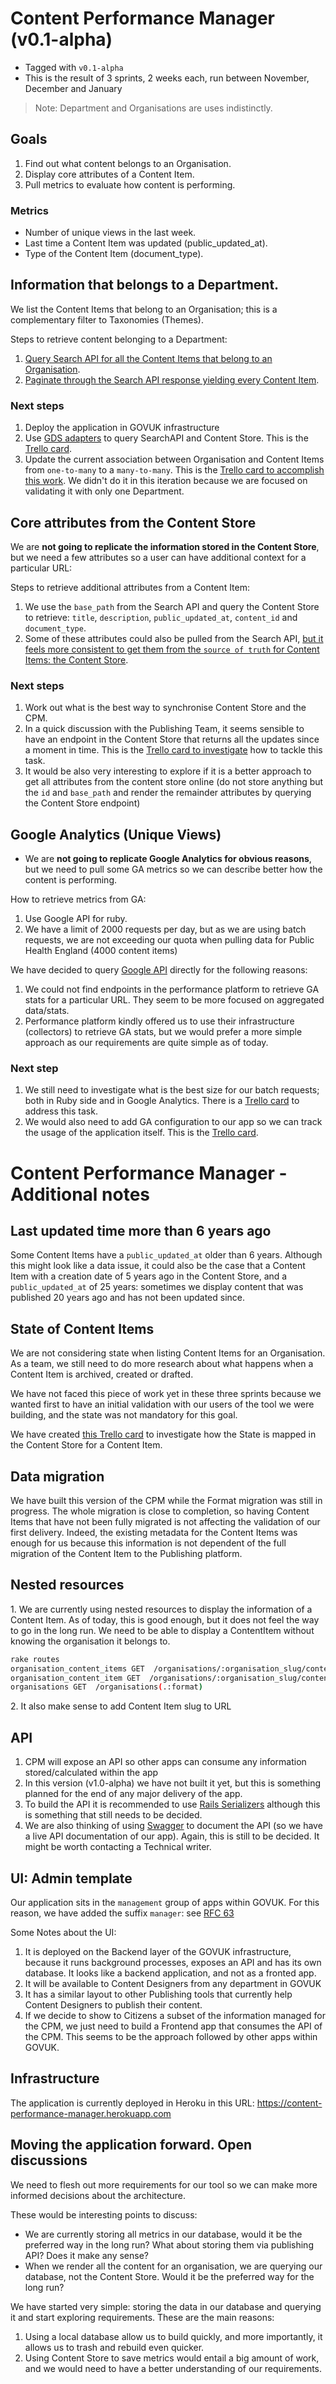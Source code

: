# Content Performance Manager (v0.1-alpha)

- Tagged with `v0.1-alpha` 
- This is the result of 3 sprints, 2 weeks each, run between November, December and January

> Note: Department and Organisations are uses indistinctly. 

## Goals

1. Find out what content belongs to an Organisation.
2. Display core attributes of a Content Item.
3. Pull metrics to evaluate how content is performing.

### Metrics

- Number of unique views in the last week.
- Last time a Content Item was updated (public_updated_at).
- Type of the Content Item (document_type).

## Information that belongs to a Department.

We list the Content Items that belong to an Organisation; this is a complementary filter to Taxonomies (Themes). 

Steps to retrieve content belonging to a Department:

1. [Query Search API for all the Content Items that belong to an Organisation](https://github.com/alphagov/content-performance-manager/blob/0a1faf2/app/services/content_items_service.rb#L5-L8). 
2. [Paginate through the Search API response yielding every Content Item](https://github.com/alphagov/content-performance-manager/blob/0a1faf2/app/services/content_items_service.rb#L8-L11).

### Next steps

1. Deploy the application in GOVUK infrastructure
2. Use [GDS adapters](https://github.com/alphagov/gds-api-adapters) to query SearchAPI and Content Store. This is the [Trello card][2].
2. Update the current association between Organisation and Content Items from `one-to-many` to a `many-to-many`. This is the [Trello card to accomplish this work][1]. We didn't do it in this iteration because we are focused on validating it with only one Department.

## Core attributes from the Content Store

We are **not going to replicate the information stored in the Content Store**, but we need a few attributes so a user can have  additional context for a particular URL:

Steps to retrieve additional attributes from a Content Item:

1. We use the `base_path` from the Search API and query the Content Store to retrieve: `title`, `description`, `public_updated_at`, `content_id` and `document_type`. 
2. Some of these attributes could also be pulled from the Search API, [but it feels more consistent to get them from the `source of truth` for Content Items: the Content Store](https://github.com/alphagov/content-performance-manager/blob/0a1faf2/app/services/content_items_service.rb#L17-L19).

### Next steps

1. Work out what is the best way to synchronise Content Store and the CPM. 
2. In a quick discussion with the Publishing Team, it seems sensible to have an endpoint in the Content Store that returns all the updates since a moment in time. This is the [Trello card to investigate][5] how to tackle this task.
3. It would be also very interesting to explore if it is a better approach to get all attributes from the content store online (do not store anything but the `id` and `base_path` and render the remainder attributes by querying the Content Store endpoint)

## Google Analytics (Unique Views)

* We are **not going to replicate Google Analytics for obvious reasons**, but we need to pull some GA metrics so we can describe better how the content is performing.

How to retrieve metrics from GA:

1. Use Google API for ruby.
2. We have a limit of 2000 requests per day, but as we are using batch requests, we are not exceeding our quota when pulling data for Public Health England (4000 content items)

We have decided to query [Google API][7] directly for the following reasons:

1. We could not find endpoints in the performance platform to retrieve GA stats for a particular URL. They seem to be more focused on aggregated data/stats. 
2. Performance platform kindly offered us to use their infrastructure (collectors) to retrieve GA stats, but we would prefer a more simple approach as our requirements are quite simple as of today.

### Next step

1. We still need to investigate what is the best size for our batch requests; both in Ruby side and in Google Analytics. There is a [Trello card][3] to address this task.
2. We would also need to add GA configuration to our app so we can track the usage of the application itself. This is the [Trello card][4].

# Content Performance Manager - Additional notes

## Last updated time more than 6 years ago

Some Content Items have a `public_updated_at` older than 6 years. Although this might look like a data issue, it could also be the case that a Content Item with a creation date of 5 years ago in the Content Store, and a `public_updated_at` of 25 years: sometimes we display content that was published 20 years ago and has not been updated since.

## State of Content Items

We are not considering state when listing Content Items for an Organisation. As a team, we still need to do more research about what happens when a Content Item is archived, created or drafted. 

We have not faced this piece of work yet in these three sprints because we wanted first to have an initial validation with our users of the tool we were building, and the state was not mandatory for this goal.

We have created [this Trello card][6] to investigate how the State is mapped in the Content Store for a Content Item.

## Data migration
We have built this version of the CPM while the Format migration was still in progress. 
The whole migration is close to completion, so having Content Items that have not been fully migrated is not affecting the validation of our first delivery.
Indeed, the existing metadata for the Content Items was enough for us because this information is not dependent of the full migration of the Content Item to the Publishing platform.

## Nested resources

1\. We are currently using nested resources to display the information of a Content Item. As of today, this is good enough, but it does not feel the way to go in the long run. We need to be able to display a ContentItem without knowing the organisation it belongs to.

```bash
rake routes
organisation_content_items GET  /organisations/:organisation_slug/content_items(.:format)
organisation_content_item GET  /organisations/:organisation_slug/content_items/:id(.:format)
organisations GET  /organisations(.:format)
```

2\. It also make sense to add Content Item slug to URL

## API 

1. CPM will expose an API so other apps can consume any information stored/calculated within the app
2. In this version (v1.0-alpha) we have not built it yet, but this is something planned for the end of any major delivery of the app.
3. To build the API it is recommended to use [Rails Serializers][9] although this is something that still needs to be decided.
4. We are also thinking of using [Swagger][10] to document the API (so we have a live API documentation of our app). Again, this is still to be decided. It might be worth contacting a Technical writer.

## UI: Admin template

Our application sits in the `management` group of apps within GOVUK. For this reason, we have added the suffix `manager`: see [RFC 63][8]

Some Notes about the UI:

1. It is deployed on the Backend layer of the GOVUK infrastructure, because it runs background processes, exposes an API and has its own database. It looks like a backend application, and not as a fronted app.
2. It will be available to Content Designers from any department in GOVUK
3. It has a similar layout to other Publishing tools that currently help Content Designers to publish their content.
4. If we decide to show to Citizens a subset of the information managed for the CPM, we just need to build a Frontend app that consumes the API of the CPM. This seems to be the approach followed by other apps within GOVUK.
## Infrastructure

The application is currently deployed in Heroku in this URL: https://content-performance-manager.herokuapp.com

## Moving the application forward. Open discussions

We need to flesh out more requirements for our tool so we can make more informed decisions about the architecture.

These would be interesting points to discuss:

- We are currently storing all metrics in our database, would it be the preferred way in the long run? What about storing them via publishing API? Does it make any sense?
- When we render all the content for an organisation, we are querying our database, not the Content Store. Would it be the preferred way for the long run?

We have started very simple: storing the data in our database and querying it and start exploring requirements. These are the main reasons:

1. Using a local database allow us to build quickly, and more importantly, it allows us to trash and rebuild even quicker.
2. Using Content Store to save metrics would entail a big amount of work, and we would need to have a better understanding of our requirements. 

[1]: https://trello.com/c/pLg019CM/109-3-create-a-many-to-many-association-between-contentitem-and-organisations
[2]: https://trello.com/c/4IpIenPQ/118-use-gds-adapters-to-integrate-with-search-api-and-content-store
[3]: https://trello.com/c/U01xbh0u/112-explore-pagination-in-cpm-and-google-analytics
[4]: https://trello.com/c/0giLFaZZ/114-google-analytics-universal-analytics-tag-needed-on-cpm-in-order-to-track-and-report-website-traffic-user-interaction-system-erro
[5]: https://trello.com/c/0KnA6vvi/119-spike-investigate-how-to-synchronise-the-content-store-content-items-with-our-app
[6]: https://trello.com/c/OGcWEfWO/120-spike-investigate-how-the-state-of-a-content-item-is-stored-in-the-content-store
[7]: https://github.com/google/google-api-ruby-client
[8]: https://gov-uk.atlassian.net/wiki/pages/viewpage.action?pageId=115081296
[9]: https://github.com/rails-api/active_model_serializers
[10]: https://github.com/swagger-api
